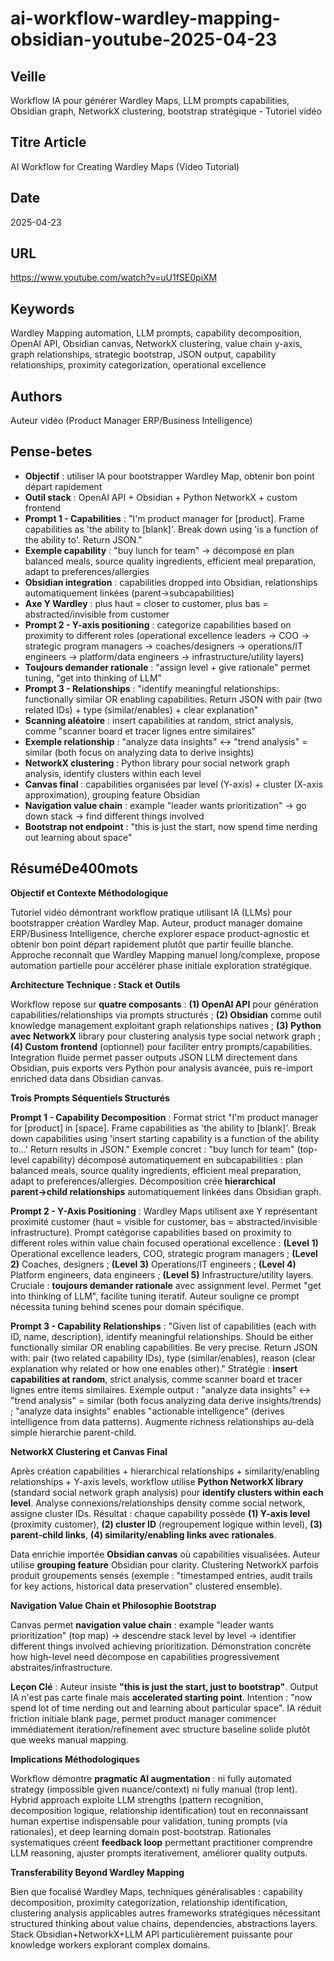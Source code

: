 # ai-workflow-wardley-mapping-obsidian-youtube-2025-04-23

## Veille
Workflow IA pour générer Wardley Maps, LLM prompts capabilities, Obsidian graph, NetworkX clustering, bootstrap stratégique - Tutoriel vidéo

## Titre Article
AI Workflow for Creating Wardley Maps (Video Tutorial)

## Date
2025-04-23

## URL
https://www.youtube.com/watch?v=uU1fSE0piXM

## Keywords
Wardley Mapping automation, LLM prompts, capability decomposition, OpenAI API, Obsidian canvas, NetworkX clustering, value chain y-axis, graph relationships, strategic bootstrap, JSON output, capability relationships, proximity categorization, operational excellence

## Authors
Auteur vidéo (Product Manager ERP/Business Intelligence)

## Pense-betes
- **Objectif** : utiliser IA pour bootstrapper Wardley Map, obtenir bon point départ rapidement
- **Outil stack** : OpenAI API + Obsidian + Python NetworkX + custom frontend
- **Prompt 1 - Capabilities** : "I'm product manager for [product]. Frame capabilities as 'the ability to [blank]'. Break down using 'is a function of the ability to'. Return JSON."
- **Exemple capability** : "buy lunch for team" → décomposé en plan balanced meals, source quality ingredients, efficient meal preparation, adapt to preferences/allergies
- **Obsidian integration** : capabilities dropped into Obsidian, relationships automatiquement linkées (parent→subcapabilities)
- **Axe Y Wardley** : plus haut = closer to customer, plus bas = abstracted/invisible from customer
- **Prompt 2 - Y-axis positioning** : categorize capabilities based on proximity to different roles (operational excellence leaders → COO → strategic program managers → coaches/designers → operations/IT engineers → platform/data engineers → infrastructure/utility layers)
- **Toujours demander rationale** : "assign level + give rationale" permet tuning, "get into thinking of LLM"
- **Prompt 3 - Relationships** : "identify meaningful relationships: functionally similar OR enabling capabilities. Return JSON with pair (two related IDs) + type (similar/enables) + clear explanation"
- **Scanning aléatoire** : insert capabilities at random, strict analysis, comme "scanner board et tracer lignes entre similaires"
- **Exemple relationship** : "analyze data insights" ↔ "trend analysis" = similar (both focus on analyzing data to derive insights)
- **NetworkX clustering** : Python library pour social network graph analysis, identify clusters within each level
- **Canvas final** : capabilities organisées par level (Y-axis) + cluster (X-axis approximation), grouping feature Obsidian
- **Navigation value chain** : example "leader wants prioritization" → go down stack → find different things involved
- **Bootstrap not endpoint** : "this is just the start, now spend time nerding out learning about space"

## RésuméDe400mots

**Objectif et Contexte Méthodologique**

Tutoriel vidéo démontrant workflow pratique utilisant IA (LLMs) pour bootstrapper création Wardley Map. Auteur, product manager domaine ERP/Business Intelligence, cherche explorer espace product-agnostic et obtenir bon point départ rapidement plutôt que partir feuille blanche. Approche reconnaît que Wardley Mapping manuel long/complexe, propose automation partielle pour accélérer phase initiale exploration stratégique.

**Architecture Technique : Stack et Outils**

Workflow repose sur **quatre composants** : **(1) OpenAI API** pour génération capabilities/relationships via prompts structurés ; **(2) Obsidian** comme outil knowledge management exploitant graph relationships natives ; **(3) Python avec NetworkX** library pour clustering analysis type social network graph ; **(4) Custom frontend** (optionnel) pour faciliter entry prompts/capabilities. Integration fluide permet passer outputs JSON LLM directement dans Obsidian, puis exports vers Python pour analysis avancée, puis re-import enriched data dans Obsidian canvas.

**Trois Prompts Séquentiels Structurés**

**Prompt 1 - Capability Decomposition** : Format strict "I'm product manager for [product] in [space]. Frame capabilities as 'the ability to [blank]'. Break down capabilities using 'insert starting capability is a function of the ability to...' Return results in JSON." Exemple concret : "buy lunch for team" (top-level capability) décomposé automatiquement en subcapabilities : plan balanced meals, source quality ingredients, efficient meal preparation, adapt to preferences/allergies. Décomposition crée **hierarchical parent→child relationships** automatiquement linkées dans Obsidian graph.

**Prompt 2 - Y-Axis Positioning** : Wardley Maps utilisent axe Y représentant proximité customer (haut = visible for customer, bas = abstracted/invisible infrastructure). Prompt catégorise capabilities based on proximity to different roles within value chain focused operational excellence : **(Level 1)** Operational excellence leaders, COO, strategic program managers ; **(Level 2)** Coaches, designers ; **(Level 3)** Operations/IT engineers ; **(Level 4)** Platform engineers, data engineers ; **(Level 5)** Infrastructure/utility layers. Cruciale : **toujours demander rationale** avec assignment level. Permet "get into thinking of LLM", facilite tuning iteratif. Auteur souligne ce prompt nécessita tuning behind scenes pour domain spécifique.

**Prompt 3 - Capability Relationships** : "Given list of capabilities (each with ID, name, description), identify meaningful relationships. Should be either functionally similar OR enabling capabilities. Be very precise. Return JSON with: pair (two related capability IDs), type (similar/enables), reason (clear explanation why related or how one enables other)." Stratégie : **insert capabilities at random**, strict analysis, comme scanner board et tracer lignes entre items similaires. Exemple output : "analyze data insights" ↔ "trend analysis" = similar (both focus analyzing data derive insights/trends) ; "analyze data insights" enables "actionable intelligence" (derives intelligence from data patterns). Augmente richness relationships au-delà simple hierarchie parent-child.

**NetworkX Clustering et Canvas Final**

Après création capabilities + hierarchical relationships + similarity/enabling relationships + Y-axis levels, workflow utilise **Python NetworkX library** (standard social network graph analysis) pour **identify clusters within each level**. Analyse connexions/relationships density comme social network, assigne cluster IDs. Résultat : chaque capability possède **(1) Y-axis level** (proximity customer), **(2) cluster ID** (regroupement logique within level), **(3) parent-child links**, **(4) similarity/enabling links avec rationales**.

Data enrichie importée **Obsidian canvas** où capabilities visualisées. Auteur utilise **grouping feature** Obsidian pour clarity. Clustering NetworkX parfois produit groupements sensés (exemple : "timestamped entries, audit trails for key actions, historical data preservation" clustered ensemble).

**Navigation Value Chain et Philosophie Bootstrap**

Canvas permet **navigation value chain** : example "leader wants prioritization" (top map) → descendre stack level by level → identifier different things involved achieving prioritization. Démonstration concrète how high-level need décompose en capabilities progressivement abstraites/infrastructure.

**Leçon Clé** : Auteur insiste **"this is just the start, just to bootstrap"**. Output IA n'est pas carte finale mais **accelerated starting point**. Intention : "now spend lot of time nerding out and learning about particular space". IA réduit friction initiale blank page, permet product manager commencer immédiatement iteration/refinement avec structure baseline solide plutôt que weeks manual mapping.

**Implications Méthodologiques**

Workflow démontre **pragmatic AI augmentation** : ni fully automated strategy (impossible given nuance/context) ni fully manual (trop lent). Hybrid approach exploite LLM strengths (pattern recognition, decomposition logique, relationship identification) tout en reconnaissant human expertise indispensable pour validation, tuning prompts (via rationales), et deep learning domain post-bootstrap. Rationales systematiques créent **feedback loop** permettant practitioner comprendre LLM reasoning, ajuster prompts iterativement, améliorer quality outputs.

**Transferability Beyond Wardley Mapping**

Bien que focalisé Wardley Maps, techniques généralisables : capability decomposition, proximity categorization, relationship identification, clustering analysis applicables autres frameworks stratégiques nécessitant structured thinking about value chains, dependencies, abstractions layers. Stack Obsidian+NetworkX+LLM API particulièrement puissante pour knowledge workers explorant complex domains.
